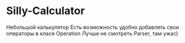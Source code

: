 # Silly-Calculator
Небольшой калькулятор
Есть возможность удобно добавлять свои операторы в класе Operation
Лучше не смотреть Parser, там ужас)
